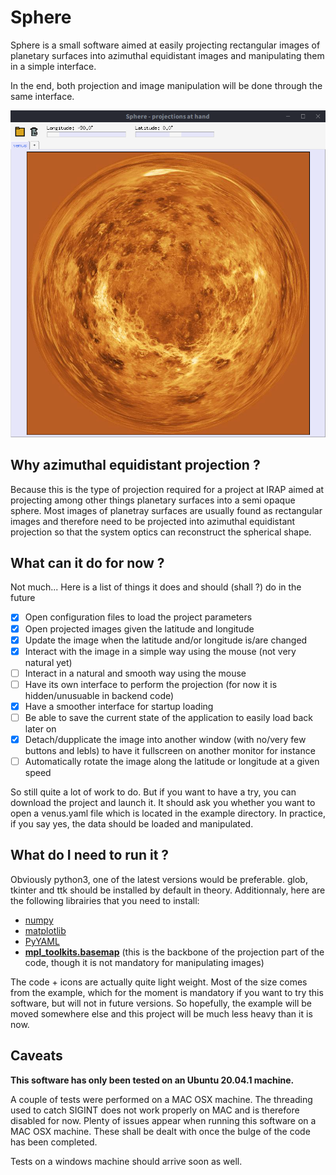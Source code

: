 # Sphere

Sphere is a small software aimed at easily projecting rectangular images of planetary surfaces into azimuthal equidistant images and manipulating them in a simple interface. 

In the end, both projection and image manipulation will be done through the same interface.

![Interface](/example/Example.png)

## Why azimuthal equidistant projection ?

Because this is the type of projection required for a project at IRAP aimed at projecting among other things planetary surfaces into a semi opaque sphere. Most images of planetray surfaces are usually found as rectangular images and therefore need to be projected into azimuthal equidistant projection so that the system optics can reconstruct the spherical shape.

## What can it do for now ?

Not much... Here is a list of things it does and should (shall ?) do in the future

- [x] Open configuration files to load the project parameters
- [x] Open projected images given the latitude and longitude
- [x] Update the image when the latitude and/or longitude is/are changed
- [x] Interact with the image in a simple way using the mouse (not very natural yet)
- [ ] Interact in a natural and smooth way using the mouse
- [ ] Have its own interface to perform the projection (for now it is hidden/unusuable in backend code)
- [x] Have a smoother interface for startup loading
- [ ] Be able to save the current state of the application to easily load back later on
- [x] Detach/dupplicate the image into another window (with no/very few buttons and lebls) to have it fullscreen on another monitor for instance
- [ ] Automatically rotate the image along the latitude or longitude at a given speed

So still quite a lot of work to do. But if you want to have a try, you can download the project and launch it. It should ask you whether you want to open a venus.yaml file which is located in the example directory. In practice, if you say yes, the data should be loaded and manipulated.

## What do I need to run it ?

Obviously python3, one of the latest versions would be preferable. glob, tkinter and ttk should be installed by default in theory. Additionnaly, here are the following librairies that you need to install:

- [numpy](https://numpy.org/)
- [matplotlib](https://matplotlib.org/)
- [PyYAML](https://pyyaml.org/)
- [__mpl_toolkits.basemap__](https://matplotlib.org/basemap/) (this is the backbone of the projection part of the code, though it is not mandatory for manipulating images)

The code + icons are actually quite light weight. Most of the size comes from the example, which for the moment is mandatory if you want to try this software, but will not in future versions. So hopefully, the example will be moved somewhere else and this project will be much less heavy than it is now.

## Caveats

__This software has only been tested on an Ubuntu 20.04.1 machine.__

A couple of tests were performed on a MAC OSX machine. The threading used to catch SIGINT does not work properly on MAC and is therefore disabled for now. Plenty of issues appear when running this software on a MAC OSX machine. These shall be dealt with once the bulge of the code has been completed. 

Tests on a windows machine should arrive soon as well.
